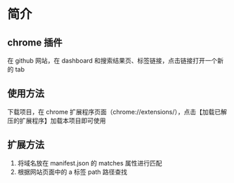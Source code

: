 # 简介

## chrome 插件

在 github 网站，在 dashboard 和搜索结果页、标签链接，点击链接打开一个新的 tab

## 使用方法

下载项目，在 chrome 扩展程序页面（chrome://extensions/），点击【加载已解压的扩展程序】加载本项目即可使用

## 扩展方法

1. 将域名放在 manifest.json 的 matches 属性进行匹配
2. 根据网站页面中的 a 标签 path 路径查找
